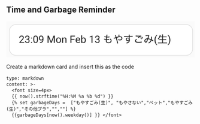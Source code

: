 ## Time and Garbage Reminder

![timegarbage](timegarb.png)

Create a markdown card and insert this as the code
```
type: markdown
content: >-
  <font size=4px>
  {{ now().strftime("%H:%M %a %b %d") }}
  {% set garbageDays =  ["もやすごみ(生)", "もやさない","ペット","もやすごみ(生)","その他プラ","",""] %} 
  {{garbageDays[now().weekday()] }} </font>
```

